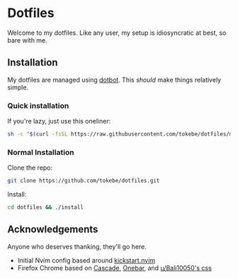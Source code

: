 # Dotfiles

Welcome to my dotfiles. Like any user, my setup is idiosyncratic at best, so bare with me.

## Installation

My dotfiles are managed using [dotbot](https://github.com/anishathalye/dotbot). This *should* make things relatively simple.

### Quick installation

If you're lazy, just use this oneliner:

```bash
sh -c "$(curl -fsSL https://raw.githubusercontent.com/tokebe/dotfiles/main/quick)"
```

### Normal Installation

Clone the repo:

```bash
git clone https://github.com/tokebe/dotfiles.git
```

Install:

```bash
cd dotfiles && ./install
```

## Acknowledgements

Anyone who deserves thanking, they'll go here.

- Initial Nvim config based around [kickstart.nvim](https://github.com/nvim-lua/kickstart.nvim) 
- Firefox Chrome based on [Cascade](https://github.com/andreasgrafen/cascade), [Onebar](https://codeberg.org/Freeplay/Firefox-Onebar), and [u/Bali10050's css](https://old.reddit.com/r/FirefoxCSS/comments/11zreo3/updated_my_custom_theme_css_in_comments/)
